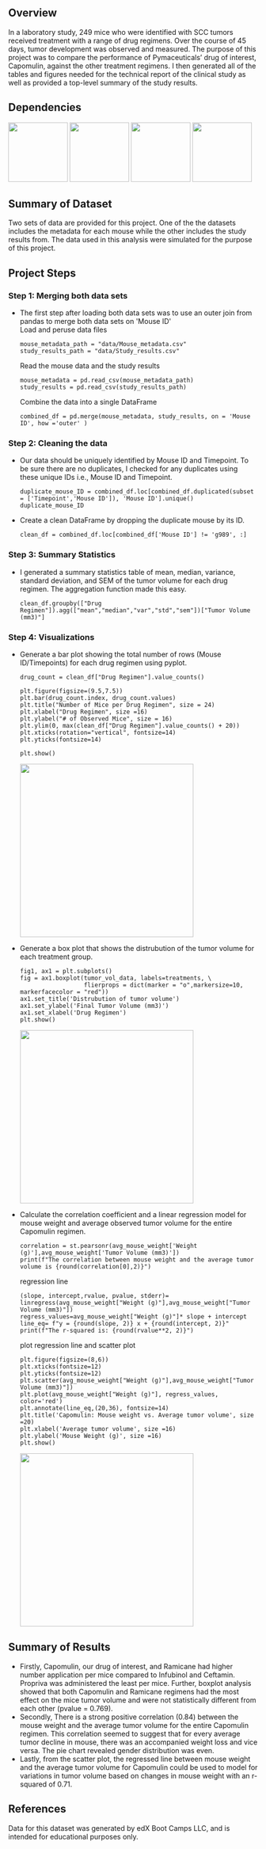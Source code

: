 ## Overview
In a laboratory study, 249 mice who were identified with SCC tumors received treatment with a range of drug regimens. Over the course of 45 days, tumor development was observed and measured. The purpose of this project was to compare the performance of Pymaceuticals’ drug of interest, Capomulin, against the other treatment regimens. I then generated all of the tables and figures needed for the technical report of the clinical study as well as provided a top-level summary of the study results.

## Dependencies
<img width="120" src = https://user-images.githubusercontent.com/107348074/236379504-0f0e8534-6435-4924-b72d-283946e03c4b.png>
<img width="120" src = https://user-images.githubusercontent.com/107348074/236379877-e0e3b90e-217f-4700-ade2-df8b5ef8f23b.png>
<img width="120" src =https://user-images.githubusercontent.com/107348074/236379730-0286f397-c9e0-4e0c-a91c-e07d64f6ceec.png>
<img width="120" src = https://user-images.githubusercontent.com/107348074/236379825-80dc02bc-46c1-46fa-9634-dc28cdcb5704.png>

## Summary of Dataset
Two sets of data are provided for this project. One of the the datasets includes the metadata for each mouse while the other includes the study results from. The data used in this analysis were simulated for the purpose of this project.

## Project Steps
### Step 1: Merging both data sets 
- The first step after loading both data sets was to use an outer join from pandas to merge both data sets on 'Mouse ID'  
  Load and peruse data files
  
      mouse_metadata_path = "data/Mouse_metadata.csv"
      study_results_path = "data/Study_results.csv"

  Read the mouse data and the study results
  
      mouse_metadata = pd.read_csv(mouse_metadata_path)
      study_results = pd.read_csv(study_results_path)

  Combine the data into a single DataFrame
  
      combined_df = pd.merge(mouse_metadata, study_results, on = 'Mouse ID', how ='outer' )
### Step 2: Cleaning the data 
- Our data should be uniquely identified by Mouse ID and Timepoint. To be sure there are no duplicates, I checked for any duplicates using these unique IDs i.e., Mouse ID and Timepoint.  
      
      duplicate_mouse_ID = combined_df.loc[combined_df.duplicated(subset = ['Timepoint','Mouse ID']), 'Mouse ID'].unique()
      duplicate_mouse_ID
      
- Create a clean DataFrame by dropping the duplicate mouse by its ID.  

      clean_df = combined_df.loc[combined_df['Mouse ID'] != 'g989', :]

### Step 3: Summary Statistics
- I generated a summary statistics table of mean, median, variance, standard deviation, and SEM of the tumor volume for each drug regimen. The aggregation function made this easy.
      
      clean_df.groupby(["Drug Regimen"]).agg(["mean","median","var","std","sem"])["Tumor Volume (mm3)"]

### Step 4: Visualizations
- Generate a bar plot showing the total number of rows (Mouse ID/Timepoints) for each drug regimen using pyplot. 

      drug_count = clean_df["Drug Regimen"].value_counts()

      plt.figure(figsize=(9.5,7.5))
      plt.bar(drug_count.index, drug_count.values)
      plt.title("Number of Mice per Drug Regimen", size = 24)
      plt.xlabel("Drug Regimen", size =16)
      plt.ylabel("# of Observed Mice", size = 16)
      plt.ylim(0, max(clean_df["Drug Regimen"].value_counts() + 20))
      plt.xticks(rotation="vertical", fontsize=14)
      plt.yticks(fontsize=14)

      plt.show()
      
    <img width  = "350" src =https://user-images.githubusercontent.com/107348074/236381933-6c8375cc-00fc-4f70-a3e7-98c6eed9f780.png>
   
- Generate a box plot that shows the distrubution of the tumor volume for each treatment group.  
      
      fig1, ax1 = plt.subplots()
      fig = ax1.boxplot(tumor_vol_data, labels=treatments, \
                        flierprops = dict(marker = "o",markersize=10, markerfacecolor = "red"))
      ax1.set_title('Distrubution of tumor volume')
      ax1.set_ylabel('Final Tumor Volume (mm3)')
      ax1.set_xlabel('Drug Regimen')
      plt.show()
    <img width  = "350" src =https://user-images.githubusercontent.com/107348074/236382918-97b88038-0a61-4143-a108-dc311a03cb55.png>

- Calculate the correlation coefficient and a linear regression model for mouse weight and average observed tumor volume for the entire Capomulin regimen.  

      correlation = st.pearsonr(avg_mouse_weight['Weight (g)'],avg_mouse_weight['Tumor Volume (mm3)'])
      print(f"The correlation between mouse weight and the average tumor volume is {round(correlation[0],2)}")

    regression line 
 
      (slope, intercept,rvalue, pvalue, stderr)= linregress(avg_mouse_weight["Weight (g)"],avg_mouse_weight["Tumor Volume (mm3)"])
      regress_values=avg_mouse_weight["Weight (g)"]* slope + intercept
      line_eq= f"y = {round(slope, 2)} x + {round(intercept, 2)}"
      print(f"The r-squared is: {round(rvalue**2, 2)}")

    plot regression line and scatter plot  
      
      plt.figure(figsize=(8,6))
      plt.xticks(fontsize=12)
      plt.yticks(fontsize=12)
      plt.scatter(avg_mouse_weight["Weight (g)"],avg_mouse_weight["Tumor Volume (mm3)"])
      plt.plot(avg_mouse_weight["Weight (g)"], regress_values, color='red')
      plt.annotate(line_eq,(20,36), fontsize=14)
      plt.title('Capomulin: Mouse weight vs. Average tumor volume', size =20)
      plt.xlabel('Average tumor volume', size =16)
      plt.ylabel('Mouse Weight (g)', size =16)
      plt.show()
    <img width  = "350" src =https://user-images.githubusercontent.com/107348074/236382973-b90e0855-8b5c-424e-ad40-bff8ccb04224.png>  
## Summary of Results 
- Firstly, Capomulin, our drug of interest, and Ramicane had higher number application per mice compared to Infubinol and Ceftamin. Propriva was administered the least per mice. Further, boxplot analysis showed that both Capomulin and Ramicane regimens had the most effect on the mice tumor volume and were not statistically different from each other (pvalue = 0.769).  
- Secondly, There is a strong positive correlation (0.84) between the mouse weight and the average tumor volume for the entire Capomulin regimen. This correlation seemed to suggest that for every average tumor decline in mouse, there was an accompanied weight loss and vice versa. The pie chart revealed gender distribution was even.  
- Lastly, from the scatter plot, the regressed line between mouse weight and the average tumor volume for Capomulin could be used to model for variations in tumor volume based on changes in mouse weight with an r-squared of 0.71.  

## References
Data for this dataset was generated by edX Boot Camps LLC, and is intended for educational purposes only.
